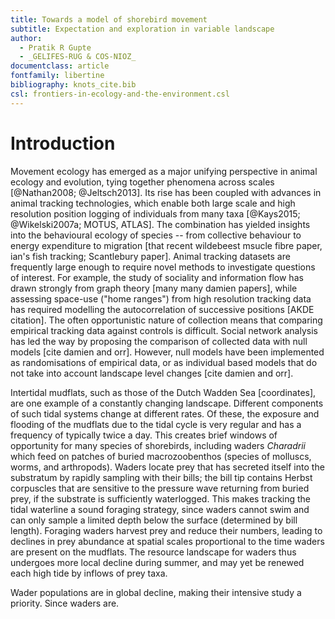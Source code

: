 ```yaml
---
title: Towards a model of shorebird movement
subtitle: Expectation and exploration in variable landscape
author:
  - Pratik R Gupte
  - _GELIFES-RUG & COS-NIOZ_
documentclass: article
fontfamily: libertine
bibliography: knots_cite.bib
csl: frontiers-in-ecology-and-the-environment.csl
---
```


# Introduction

Movement ecology has emerged as a major unifying perspective in animal ecology and evolution, tying together phenomena across scales [@Nathan2008; @Jeltsch2013]. Its rise has been coupled with advances in animal tracking technologies, which enable both large scale and high resolution position logging of individuals from many taxa [@Kays2015; @Wikelski2007a; MOTUS, ATLAS]. The combination has yielded insights into the behavioural ecology of species -- from collective behaviour to energy expenditure to migration [that recent wildebeest msucle fibre paper, ian's fish tracking; Scantlebury paper]. Animal tracking datasets are frequently large enough to require novel methods to investigate questions of interest. For example, the study of sociality and information flow has drawn strongly from graph theory [many many damien papers], while assessing space-use ("home ranges") from high resolution tracking data has required modelling the autocorrelation of successive positions [AKDE citation]. The often opportunistic nature of collection means that comparing empirical tracking data against controls is difficult. Social network analysis has led the way by proposing the comparison of collected data with null models [cite damien and orr]. However, null models have been implemented as randomisations of empirical data, or as individual based models that do not take into account landscape level changes [cite damien and orr].

Intertidal mudflats, such as those of the Dutch Wadden Sea [coordinates], are one example of a constantly changing landscape. Different components of such tidal systems change at different rates. Of these, the exposure and flooding of the mudflats due to the tidal cycle is very regular and has a frequency of typically twice a day. This creates brief windows of opportunity for many species of shorebirds, including waders _Charadrii_ which feed on patches of buried macrozoobenthos (species of molluscs, worms, and arthropods). Waders locate prey that has secreted itself into the substratum by rapidly sampling with their bills; the bill tip contains Herbst corpuscles that are sensitive to the pressure wave returning from buried prey, if the substrate is sufficiently waterlogged. This makes tracking the tidal waterline a sound foraging strategy, since waders cannot swim and can only sample a limited depth below the surface (determined by bill length). Foraging waders harvest prey and reduce their numbers, leading to declines in prey abundance at spatial scales proportional to the time waders are present on the mudflats. The resource landscape for waders thus undergoes more local decline during summer, and may yet be renewed each high tide by inflows of prey taxa.

Wader populations are in global decline, making their intensive study a priority. Since waders are.
